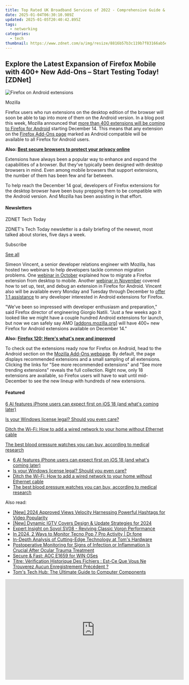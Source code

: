 ```yaml
---
title: Top Rated UK Broadband Services of 2022 - Comprehensive Guide & Reviews
date: 2025-01-04T06:30:10.989Z
updated: 2025-01-05T20:40:42.895Z
tags:
  - networking
categories:
  - tech
thumbnail: https://www.zdnet.com/a/img/resize/8816b57b3c119b7f83166ab5ea2ce0544c48f468/2021/06/04/c3f1abf9-9b7e-4296-962c-3ceb72d5af88/shutterstock-366175394.jpg?width=278&height=156&fit=crop&auto=webp
---
```


## Explore the Latest Expansion of Firefox Mobile with 400+ New Add-Ons – Start Testing Today![ZDNet]

![Firefox on Android extensions](https://www.zdnet.com/a/img/resize/b19844522b77e323d11ec233dd74126f062e7181/2023/11/30/462b24c3-28ed-4c5b-89fc-738450bf9e10/figure-top-firefox-for-android-to-get-more-than-400-new-extensions-in-december.jpg?auto=webp&width=1280)

Mozilla

Firefox users who run extensions on the desktop edition of the browser will soon be able to tap into more of them on the Android version. In a blog post this week, Mozilla announced that [more than 400 extensions will be coming to Firefox for Android](https://blog.mozilla.org/addons/2023/11/28/open-extensions-on-firefox-for-android-debut-december-14-but-you-can-get-a-sneak-peek-today/) starting December 14\. This means that any extension on the [Firefox Add-Ons page](https://addons.mozilla.org/en-US/android/) marked as Android compatible will be available to all Firefox for Android users.

**Also: [Best secure browsers to protect your privacy online](https://www.zdnet.com/article/best-browser-for-privacy/)**

Extensions have always been a popular way to enhance and expand the capabilities of a browser. But they've typically been designed with desktop browsers in mind. Even among mobile browsers that support extensions, the number of them has been few and far between.

To help reach the December 14 goal, developers of Firefox extensions for the desktop browser have been busy prepping them to be compatible with the Android version. And Mozilla has been assisting in that effort.

#### Newsletters

ZDNET Tech Today

ZDNET's Tech Today newsletter is a daily briefing of the newest, most talked about stories, five days a week.

 Subscribe

[See all](https://www.zdnet.com/newsletters/)

Simeon Vincent, a senior developer relations engineer with Mozilla, has hosted two webinars to help developers tackle common migration problems. One [webinar in October](https://www.youtube.com/watch?v=HN6AAIQrs%5FQ) explained how to migrate a Firefox extension from desktop to mobile. Another [webinar in November](https://www.linkedin.com/events/7123393225486159872/about/) covered how to set up, test, and debug an extension in Firefox for Android. Vincent also will be available every Monday and Tuesday through December to [offer 1:1 assistance](https://extensionworkshop.com/community/#office-hours) to any developer interested in Android extensions for Firefox. 

"We've been so impressed with developer enthusiasm and preparation," said Firefox director of engineering Giorgio Natili. "Just a few weeks ago it looked like we might have a couple hundred Android extensions for launch, but now we can safely say AMO \[[addons.mozilla.org](https://addons.mozilla.org/en-US/firefox/)\] will have 400+ new Firefox for Android extensions available on December 14."

**Also: [Firefox 120: Here's what's new and improved](https://www.zdnet.com/article/firefox-120-will-be-available-to-download-tomorrow-heres-whats-new-and-improved/)**

To check out the extensions ready now for Firefox on Android, head to the Android section on the [Mozilla Add-Ons webpage](https://addons.mozilla.org/en-US/android/). By default, the page displays recommended extensions and a small sampling of all extensions. Clicking the links for "See more recommended extensions" and "See more trending extensions" reveals the full collection. Right now, only 18 extensions are available, so Firefox users will have to wait until mid-December to see the new lineup with hundreds of new extensions.

#### Featured

[6 AI features iPhone users can expect first on iOS 18 (and what's coming later)](https://www.zdnet.com/article/6-ai-features-iphone-users-can-expect-first-on-ios-18-and-whats-coming-later/ "6 AI features iPhone users can expect first on iOS 18 (and what's coming later)")

[Is your Windows license legal? Should you even care?](https://www.zdnet.com/article/is-your-windows-license-legal-should-you-even-care/ "Is your Windows license legal? Should you even care?")

[Ditch the Wi-Fi: How to add a wired network to your home without Ethernet cable](https://www.zdnet.com/article/ditch-the-wi-fi-how-to-add-a-wired-network-to-your-home-without-ethernet-cable/ "Ditch the Wi-Fi: How to add a wired network to your home without Ethernet cable")

[The best blood pressure watches you can buy, according to medical research](https://www.zdnet.com/article/best-blood-pressure-watch/ "The best blood pressure watches you can buy, according to medical research")

* [6 AI features iPhone users can expect first on iOS 18 (and what's coming later)](https://www.zdnet.com/article/6-ai-features-iphone-users-can-expect-first-on-ios-18-and-whats-coming-later/ "6 AI features iPhone users can expect first on iOS 18 (and what's coming later)")
* [Is your Windows license legal? Should you even care?](https://www.zdnet.com/article/is-your-windows-license-legal-should-you-even-care/ "Is your Windows license legal? Should you even care?")
* [Ditch the Wi-Fi: How to add a wired network to your home without Ethernet cable](https://www.zdnet.com/article/ditch-the-wi-fi-how-to-add-a-wired-network-to-your-home-without-ethernet-cable/ "Ditch the Wi-Fi: How to add a wired network to your home without Ethernet cable")
* [The best blood pressure watches you can buy, according to medical research](https://www.zdnet.com/article/best-blood-pressure-watch/ "The best blood pressure watches you can buy, according to medical research")

<ins class="adsbygoogle"
     style="display:block"
     data-ad-format="autorelaxed"
     data-ad-client="ca-pub-7571918770474297"
     data-ad-slot="1223367746"></ins>

<ins class="adsbygoogle"
     style="display:block"
     data-ad-client="ca-pub-7571918770474297"
     data-ad-slot="8358498916"
     data-ad-format="auto"
     data-full-width-responsive="true"></ins>

<span class="atpl-alsoreadstyle">Also read:</span>
<div><ul>
<li><a href="https://youtube-lab.techidaily.com/024-approved-views-velocity-harnessing-powerful-hashtags-for-video-popularity/"><u>[New] 2024 Approved Views Velocity Harnessing Powerful Hashtags for Video Popularity</u></a></li>
<li><a href="https://instagram-clips.techidaily.com/new-dynamic-igtv-covers-design-and-update-strategies-for-2024/"><u>[New] Dynamic IGTV Covers Design & Update Strategies for 2024</u></a></li>
<li><a href="https://hardware-reviews.techidaily.com/expert-insight-on-sovol-sv08-reviving-classic-voron-performance/"><u>Expert Insight on Sovol SV08 - Reviving Classic Voron Performance</u></a></li>
<li><a href="https://android-location-track.techidaily.com/in-2024-2-ways-to-monitor-tecno-pop-7-pro-activity-drfone-by-drfone-virtual-android/"><u>In 2024, 2 Ways to Monitor Tecno Pop 7 Pro Activity | Dr.fone</u></a></li>
<li><a href="https://hardware-reviews.techidaily.com/in-depth-analysis-of-cutting-edge-technology-at-toms-hardware/"><u>In-Depth Analysis of Cutting-Edge Technology at Tom's Hardware</u></a></li>
<li><a href="https://hardware-reviews.techidaily.com/postoperative-monitoring-for-signs-of-infection-or-inflammation-is-crucial-after-ocular-trauma-treatment/"><u>Postoperative Monitoring for Signs of Infection or Inflammation Is Crucial After Ocular Trauma Treatment</u></a></li>
<li><a href="https://driver-install.techidaily.com/secure-and-fast-aoc-e1659-for-win-oses/"><u>Secure & Fast: AOC E1659 for WIN OSes</u></a></li>
<li><a href="https://discover-answers.techidaily.com/titre-verification-historique-des-fichiers-est-ce-que-vous-ne-trouverez-aucun-enregistrement-precedent/"><u>Titre: Vérification Historique Des Fichiers : Est-Ce Que Vous Ne Trouverez Aucun Enregistrement Précédent ?</u></a></li>
<li><a href="https://hardware-reviews.techidaily.com/toms-tech-hub-the-ultimate-guide-to-computer-components/"><u>Tom's Tech Hub: The Ultimate Guide to Computer Components</u></a></li>
</ul></div>

<!-- affiliate ads begin -->
<iframe width="560" height="315" src="https://www.youtube.com/embed/htnQWyEOCgc?si=fy86hi8_hTtbWAnw" title="YouTube video player" frameborder="0" allow="accelerometer; autoplay; clipboard-write; encrypted-media; gyroscope; picture-in-picture; web-share" referrerpolicy="strict-origin-when-cross-origin" allowfullscreen></iframe>
<!-- affiliate ads end -->

